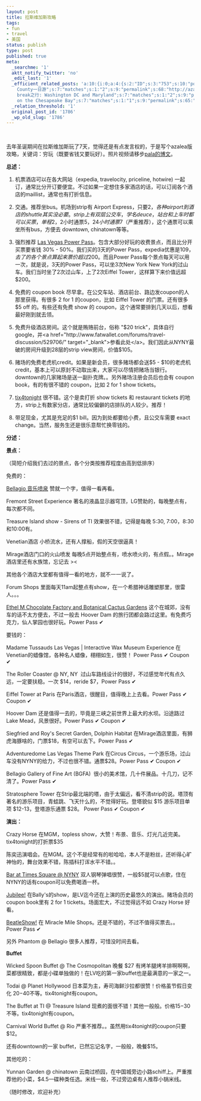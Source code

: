 ```yaml
---
layout: post
title: 拉斯维加斯攻略
tags:
- fun
- travel
- 美国
status: publish
type: post
published: true
meta:
  _searchme: '1'
  aktt_notify_twitter: 'no'
  _edit_last: '1'
  _efficient_related_posts: 'a:10:{i:0;a:4:{s:2:"ID";s:3:"753";s:10:"post_title";s:18:"佛罗里达游记";s:7:"matches";s:1:"2";s:9:"permalink";s:46:"http://azaleasays.com/2009/01/09/florida-trip/";}i:1;a:4:{s:2:"ID";s:3:"647";s:10:"post_title";s:16:"芝加哥4日游";s:7:"matches";s:1:"2";s:9:"permalink";s:47:"http://azaleasays.com/2008/12/01/chicago4-days/";}i:2;a:4:{s:2:"ID";s:3:"346";s:10:"post_title";s:24:"波士顿耶鲁三日游";s:7:"matches";s:1:"2";s:9:"permalink";s:45:"http://azaleasays.com/2008/05/26/boston-yale/";}i:3;a:4:{s:2:"ID";s:3:"335";s:10:"post_title";s:37:"老爸来访及Centre
    County一日游";s:7:"matches";s:1:"2";s:9:"permalink";s:68:"http://azaleasays.com/2008/05/17/dad-visit-one-day-at-centre-county/";}i:4;a:4:{s:2:"ID";s:3:"241";s:10:"post_title";s:46:"Spring
    break之行: Washington DC and Maryland";s:7:"matches";s:1:"2";s:9:"permalink";s:51:"http://azaleasays.com/2008/03/14/spring-break-tour/";}i:5;a:4:{s:2:"ID";s:3:"155";s:10:"post_title";s:15:"新年在纽约";s:7:"matches";s:1:"2";s:9:"permalink";s:51:"http://azaleasays.com/2008/01/06/new-year-new-york/";}i:6;a:4:{s:2:"ID";s:3:"130";s:10:"post_title";s:15:"匹兹堡之行";s:7:"matches";s:1:"2";s:9:"permalink";s:49:"http://azaleasays.com/2007/11/21/pittsburgh-trip/";}i:7;a:4:{s:2:"ID";s:3:"827";s:10:"post_title";s:17:"美国的80后？";s:7:"matches";s:1:"1";s:9:"permalink";s:56:"http://azaleasays.com/2009/02/24/people-born-after-1980/";}i:8;a:4:{s:2:"ID";s:3:"712";s:10:"post_title";s:21:"美国大学的课堂";s:7:"matches";s:1:"1";s:9:"permalink";s:59:"http://azaleasays.com/2008/12/22/undergraduate-class-in-us/";}i:9;a:4:{s:2:"ID";s:3:"479";s:10:"post_title";s:31:"Advanture
    on the Chesapeake Bay";s:7:"matches";s:1:"1";s:9:"permalink";s:65:"http://azaleasays.com/2008/09/25/advanture-on-the-chesapeake-bay/";}}'
  _relation_threshold: '1'
  original_post_id: '1786'
  _wp_old_slug: '1786'
---
```

 

去年圣诞期间在拉斯维加斯玩了7天，觉得还是有点发言权的，于是写个azalea版攻略，关键词：穷玩（既要省钱又要玩好）。照片视频请移步<a href="http://ztpala.com/2011/01/01/las-vegas-happy-hour/" target="_blank">pala的博文</a>。

<strong>总述：</strong>

1. 机票酒店可以在各大网站（expedia, travelocity, priceline, hotwire) 一起订，通常比分开订要便宜。不过如果一定想住多家酒店的话，可以订阅各个酒店的maillist，通常也有打折信息。

2. 交通。推荐坐bus。机场到strip有 Airport Express，只要$2，各种 airport 到酒店的 shuttle 其实没必要。strip上有双层公交车，学名 deuce，站台和上车时都可以买票，单程$2，2小时通票$5，24小时通票$7（严重推荐），这个通票可以乘坐所有bus，方便去 downtown, chinatown等等。

2. 强烈推荐 <a href="http://www.visiticket.com/LasVegas/las-vegas-power-pass.aspx" target="_blank">Las Vegas Power Pass</a>。包含大部分好玩的收费景点，而且比分开买票要省钱 30% - 50%。我们买的3天的Power Pass，expedia优惠是$109，去了的各个景点算起来票价超过$200。而且Power Pass每个景点每天可以用一次，就是说，3天的Power Pass，可以坐3次New York New York的过山车。我们当时坐了2次过山车，上了2次Eiffel Tower，这样算下来价值远超$200。

3. 免费的 coupon book 尽早拿。在公交车站、酒店前台、路边发coupon的人那里获得。有很多 2 for 1 的coupon，比如 Eiffel Tower 的门票。还有很多 $5 off 的。有些还有免费 show 的 coupon，这个通常要排到几天以后，想看最好刚到就去领。

4. 免费升级酒店房间。这个就是贿赂前台，俗称 "$20 trick"，具体自行google，并<a href="http://www.fatwallet.com/forums/travel-discussion/529706/" target="_blank">参看此处</a>。我们因此从NYNY最破的房间升级到28层的strip view房间，价值$105。

5. 赌场的免费老虎机credit。如果是新会员，很多赌场都会送$5 - $10的老虎机credit，基本上可以原封不动取出来，大家可以尽情把赌场当银行。downtown的几家赌场是送一副扑克牌。。另外赌场注册会员后也会有 coupon book，有的有很不错的 coupon，比如 2 for 1 show tickets。

6. <a href="http://www.tix4tonight.com/" target="_blank">tix4tonight</a> 很不错。这个是卖打折 show tickets 和 restaurant tickets 的地方，strip上有数家分店，通常比较偏僻的店排队的人较少。推荐！

7. 带足现金，尤其是充足的$1 bill。因为到处都要给小费，且公交车需要 exact change。当然，服务生还是很乐意帮忙换零钱的。

<strong>分述：</strong>

<strong>景点：</strong>

（简短介绍我们去过的景点，各个分类按推荐程度由高到低排序）

免费的：

<a href="http://www.bellagio.com/amenities/fountains-of-bellagio.aspx" target="_blank">Bellagio 音乐喷泉</a> 赞就一个字，值得一看再看。

Fremont Street Experience 著名的液晶显示器穹顶，LG赞助的，每晚整点有，每次都不同。

Treasure Island show - Sirens of TI 效果很不错，记得是每晚 5:30, 7:00，8:30和10:00有。

Venetian酒店 小桥流水，还有人撑船，假的天空很逼真！

Mirage酒店门口的火山喷发 每晚5点开始整点有，喷水喷火的，有点假。。Mirage酒店里还有水族馆，忘记去 &gt;&lt;

其他各个酒店大堂都有值得一看的地方，就不一一说了。

Forum Shops 里面每天11am起整点有show，在一个希腊神话雕塑那里，很雷人。。。

<a href="http://www.vegas.com/attractions/off_the_strip/ethelm.html" target="_blank">Ethel M Chocolate Factory and Botanical Cactus Gardens</a> 这个在城郊，没有车的话不太方便去，不过一般去 Hoover Dam 的旅行团都会路过这里。有免费巧克力，仙人掌园也很好玩。Power Pass ✔

要钱的：

Madame Tussauds Las Vegas | Interactive Wax Museum Experience 在Venetian的蜡像馆，各种名人蜡像，栩栩如生，很赞！ Power Pass ✔ Coupon ✔

The Roller Coaster @ NY, NY  过山车路线设计的很好，不过感觉年代有点久远，一定要扶稳。一次 $14，reride $7，Power Pass ✔

Eiffel Tower at Paris 在Paris酒店，很醒目，值得晚上上去看。Power Pass ✔ Coupon ✔

Hoover Dam 还是值得一去的，毕竟是三峡之前世界上最大的水坝。沿途路过Lake Mead，风景很好。Power Pass ✔ Coupon ✔

Siegfried and Roy's Secret Garden, Dolphin Habitat 在Mirage酒店里面，有狮虎海豚啥的，门票$18，有空可以去下。Power Pass ✔

Adventuredome Las Vegas Theme Park 在Circus Circus，一个游乐场，过山车没有NYNY的给力，不过也很不错。通票$28。Power Pass ✔ Coupon ✔

Bellagio Gallery of Fine Art (BGFA)  很小的美术馆，几十件展品。十几刀，记不清了。Power Pass ✔

Stratosphere Tower 在Strip最北端的塔，由于太偏远，看不清strip的说。塔顶有著名的游乐项目，青蛙跳、飞天什么的，不觉得好玩。登塔貌似 $15 游乐项目单项 $12-13，登塔游乐通票 $28。 Power Pass ✔ Coupon ✔

<strong>演出：</strong>

Crazy Horse 在MGM，topless show，大赞！布景、音乐、灯光几近完美。tix4tonight的打折票$35

陈奕迅演唱会。在MGM。这个不是经常有的啦哈哈，本人不是粉丝，还听得心旷神怡的，舞台效果不错，陈插科打诨水平不错。。

<a href="http://www.newyorknewyork.com/entertainment/entertainment_barattimessquare.aspx" target="_self">Bar at Times Square @ NYNY</a> 双人钢琴弹唱很赞，一般$5就可以点歌，住在NYNY的话有coupon可以免费喝酒一杯。

<a href="http://en.wikipedia.org/wiki/Jubilee!" target="_blank">Jubilee!</a> 在Bally's的show，是LV迄今还在上演的历史最悠久的演出。赌场会员的coupon book里有 2 for 1 tickets。场面宏大，不过觉得远不如 Crazy Horse 好看。

<a href="http://www.visiticket.com/LasVegas/power-pass/BeatleShow_Las_Vegas_Beatles_Concert_Tribute_Show.html" target="_blank">BeatleShow!</a> 在 Miracle Mile Shops。还是不错的，不过不值得买票去。。 Power Pass ✔

另外 Phantom @ Bellagio 很多人推荐，可惜没时间去看。

<strong>Buffet</strong>

Wicked Spoon Buffet @ The Cosmopolitan 晚餐 $27 有烤羊腿烤羊排啊啊啊，菜都很精致，都是小碟单独做的！在LV吃的第一家buffet也是最满意的一家之一。

Todai @ Planet Hollywood 日本菜为主，寿司海鲜沙拉都很赞！价格虽节假日变化 $20-$40不等。tix4tonight有coupon。

The Buffet at TI @ Treasure Island 现煮的面很不错！其他一般般。价格$15-$30不等。tix4tonight有coupon。

Carnival World Buffet @ Rio 严重不推荐。。虽然用tix4tonight的coupon只要$12。

还有downtown的一家 buffet，已然忘记名字，一般般，晚餐$15。

其他吃的：

Yunnan Garden @ chinatown 云南过桥园，在中国城旁边小路schiff上。严重推荐他的小菜，$4.5一碟种类任选。米线一般，不过旁边桌有人推荐小锅米线。

（随时修改，欢迎补充）
